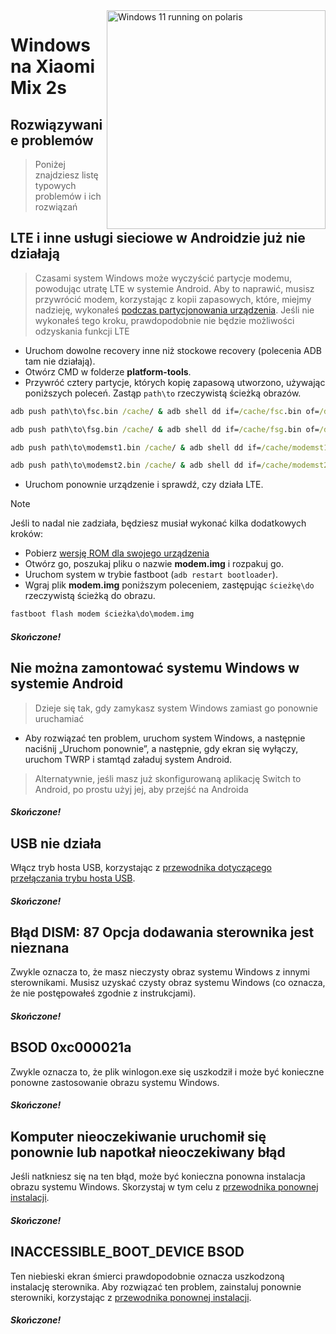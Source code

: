 <img align="right" src="https://github.com/n00b69/woa-polaris/blob/main/polaris.png" width="350" alt="Windows 11 running on polaris">

# Windows na Xiaomi Mix 2s

## Rozwiązywanie problemów
> Poniżej znajdziesz listę typowych problemów i ich rozwiązań

## LTE i inne usługi sieciowe w Androidzie już nie działają
> Czasami system Windows może wyczyścić partycje modemu, powodując utratę LTE w systemie Android. Aby to naprawić, musisz przywrócić modem, korzystając z kopii zapasowych, które, miejmy nadzieję, wykonałeś [podczas partycjonowania urządzenia](1-partition.md#backing-up-important-files). Jeśli nie wykonałeś tego kroku, prawdopodobnie nie będzie możliwości odzyskania funkcji LTE
- Uruchom dowolne recovery inne niż stockowe recovery (polecenia ADB tam nie działają).
- Otwórz CMD w folderze **platform-tools**.
- Przywróć cztery partycje, których kopię zapasową utworzono, używając poniższych poleceń. Zastąp `path\to` rzeczywistą ścieżką obrazów.
```cmd
adb push path\to\fsc.bin /cache/ & adb shell dd if=/cache/fsc.bin of=/dev/block/by-name/fsc
```

```cmd
adb push path\to\fsg.bin /cache/ & adb shell dd if=/cache/fsg.bin of=/dev/block/by-name/fsg
```

```cmd
adb push path\to\modemst1.bin /cache/ & adb shell dd if=/cache/modemst1.bin of=/dev/block/by-name/modemst1
```

```cmd
adb push path\to\modemst2.bin /cache/ & adb shell dd if=/cache/modemst2.bin of=/dev/block/by-name/modemst2
```
- Uruchom ponownie urządzenie i sprawdź, czy działa LTE.
> [!Note]
> Jeśli to nadal nie zadziała, będziesz musiał wykonać kilka dodatkowych kroków:
- Pobierz [wersję ROM dla swojego urządzenia](https://xmfirmwareupdater.com/miui/polaris/)
- Otwórz go, poszukaj pliku o nazwie **modem.img** i rozpakuj go.
- Uruchom system w trybie fastboot (`adb restart bootloader`).
- Wgraj plik **modem.img** poniższym poleceniem, zastępując `ścieżkę\do` rzeczywistą ścieżką do obrazu.
```cmd
fastboot flash modem ścieżka\do\modem.img
```

##### Skończone!

## Nie można zamontować systemu Windows w systemie Android
> Dzieje się tak, gdy zamykasz system Windows zamiast go ponownie uruchamiać
- Aby rozwiązać ten problem, uruchom system Windows, a następnie naciśnij „Uruchom ponownie”, a następnie, gdy ekran się wyłączy, uruchom TWRP i stamtąd załaduj system Android.
> Alternatywnie, jeśli masz już skonfigurowaną aplikację Switch to Android, po prostu użyj jej, aby przejść na Androida

##### Skończone!

## USB nie działa
Włącz tryb hosta USB, korzystając z [przewodnika dotyczącego przełączania trybu hosta USB](materials.md#przełączanie-trybu-hosta-usb).

##### Skończone!

## Błąd DISM: 87 Opcja dodawania sterownika jest nieznana
Zwykle oznacza to, że masz nieczysty obraz systemu Windows z innymi sterownikami. Musisz uzyskać czysty obraz systemu Windows (co oznacza, że ​​nie postępowałeś zgodnie z instrukcjami).

##### Skończone!

## BSOD 0xc000021a
Zwykle oznacza to, że plik winlogon.exe się uszkodził i może być konieczne ponowne zastosowanie obrazu systemu Windows.

##### Skończone!

## Komputer nieoczekiwanie uruchomił się ponownie lub napotkał nieoczekiwany błąd
Jeśli natkniesz się na ten błąd, może być konieczna ponowna instalacja obrazu systemu Windows. Skorzystaj w tym celu z [przewodnika ponownej instalacji](2-install.md).

##### Skończone!

## INACCESSIBLE_BOOT_DEVICE BSOD
Ten niebieski ekran śmierci prawdopodobnie oznacza uszkodzoną instalację sterownika. Aby rozwiązać ten problem, zainstaluj ponownie sterowniki, korzystając z [przewodnika ponownej instalacji](2-install.md).

##### Skończone!



















